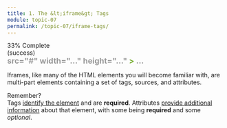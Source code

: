 ```yaml
---
title: 1. The &lt;iframe&gt; Tags
module: topic-07
permalink: /topic-07/iframe-tags/
---
```


<div class="divider-heading"></div>


<div class="panel panel-success">
  <div class="progress" style="margin-bottom: 0; border-bottom-left-radius: 0; border-bottom-right-radius: 0;">
    <div class="progress-bar progress-bar-success progress-bar-striped" role="progressbar" aria-valuenow="33" aria-valuemin="0" aria-valuemax="100" style="width: 33%">
      <span class="sr-only">33% Complete (success)</span>
    </div>
  </div>
  <div class="panel-body">
    <p style="font-size: large; margin: 0;"><span style="color: #79AF33; font-weight: bold;"><iframe</span> <span style="color: #999">src="#" width="..." height="..."</span> <span style="color: #79AF33; font-weight: bold;">></span> <span style="color: #999;">...</span> <span style="color: #79AF33; font-weight: bold;"></iframe></span></p>
  </div>
</div>


Iframes, like many of the HTML elements you will become familiar with, are multi-part elements containing a set of tags, sources, and attributes.

<p><span class="remember-text">Remember?</span><br/>
Tags <a href="../../topic-05/html-review" target="_blank">identify the element</a> and are <b>required</b>. Attributes <a href="../../topic-05/attributes" target="_blank">provide additional information</a> about that element, with some being <b>required</b> and some <i>optional</i>.</p>
